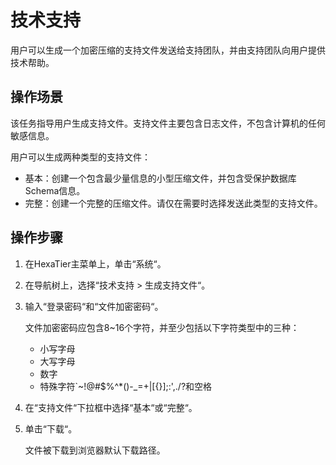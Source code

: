 # 技术支持<a name="ZH-CN_TOPIC_0111166456"></a>

用户可以生成一个加密压缩的支持文件发送给支持团队，并由支持团队向用户提供技术帮助。

## 操作场景<a name="zh-cn_topic_0110574968_s9fc81631f0b54302b6aade5602166533"></a>

该任务指导用户生成支持文件。支持文件主要包含日志文件，不包含计算机的任何敏感信息。

用户可以生成两种类型的支持文件：

-   基本：创建一个包含最少量信息的小型压缩文件，并包含受保护数据库Schema信息。
-   完整：创建一个完整的压缩文件。请仅在需要时选择发送此类型的支持文件。

## 操作步骤<a name="zh-cn_topic_0110574968_sbd04c1c14523461a89d169de45f1ece6"></a>

1.  在HexaTier主菜单上，单击“系统“。
2.  在导航树上，选择“技术支持 \> 生成支持文件“。
3.  输入“登录密码“和“文件加密密码“。

    文件加密密码应包含8\~16个字符，并至少包括以下字符类型中的三种：

    -   小写字母
    -   大写字母
    -   数字
    -   特殊字符\`\~!@\#$%^\*\(\)-\_=+|\[\{\}\];:',./?和空格

4.  在“支持文件“下拉框中选择“基本“或“完整“。
5.  单击“下载“。

    文件被下载到浏览器默认下载路径。


